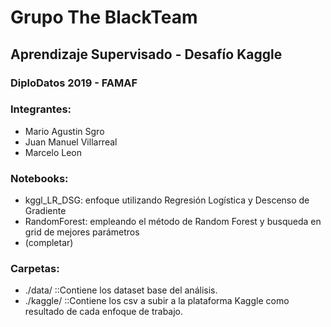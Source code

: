 # Grupo The BlackTeam #
## Aprendizaje Supervisado - Desafío Kaggle
### DiploDatos 2019 - FAMAF

### Integrantes:
* Mario Agustin Sgro
* Juan Manuel Villarreal
* Marcelo Leon

### Notebooks:
* kggl_LR_DSG: enfoque utilizando Regresión Logística y Descenso de Gradiente
* RandomForest: empleando el método de Random Forest y busqueda en grid de mejores parámetros
* (completar)

### Carpetas:
* ./data/    ::Contiene los dataset base del análisis.
* ./kaggle/  ::Contiene los csv a subir a la plataforma Kaggle como resultado de cada enfoque de trabajo.
